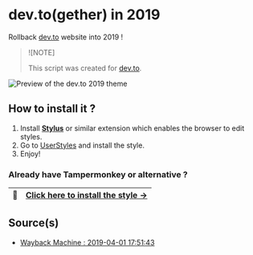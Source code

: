 # dev.to(gether) in 2019

Rollback [dev.to](https://dev.to) website into 2019 !

> ![NOTE]
>
> This script was created for [dev.to](https://dev.to).

![Preview of the dev.to 2019 theme](https://github.com/devtotools/open-sidebar-mod-menu/assets/14293805/46ab96c1-86ca-46f6-8bcf-eb35b366d4ee)

## How to install it ?

1. Install **[Stylus](https://add0n.com/stylus.html)** or similar extension which enables the browser to edit styles.
2. Go to [UserStyles](https://userstyles.world/style/14436/dev-together-2019) and install the style.
3. Enjoy!

### Already have Tampermonkey or alternative ?

| :electric_plug: | [Click here to install the style →](https://userstyles.world/style/14436/dev-together-2019) |
|-----------------|-----------------------------------------------------------------------------------------------------------------------------------------|

## Source(s)

- [Wayback Machine : 2019-04-01 17:51:43](https://web.archive.org/web/20190401175143/https://dev.to/)